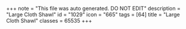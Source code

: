 +++
note = "This file was auto generated. DO NOT EDIT"
description = "Large Cloth Shawl"
id = "1029"
icon = "665"
tags = [64]
title = "Large Cloth Shawl"
classes = 65535
+++
